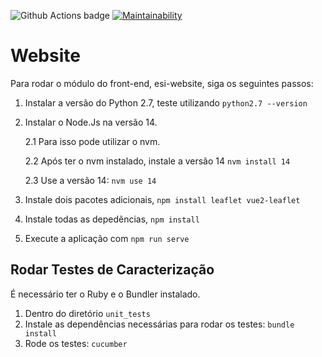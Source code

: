 ![Github Actions badge](https://github.com/DuPorangaba/esi-website/actions/workflows/build.yml/badge.svg) 
[![Maintainability](https://api.codeclimate.com/v1/badges/61c313545307b69a204e/maintainability)](https://codeclimate.com/github/DuPorangaba/esi-website/maintainability) 


# Website

Para rodar o módulo do front-end, esi-website, siga os seguintes passos:

1. Instalar a versão do Python 2.7, teste utilizando `python2.7 --version`
2. Instalar o Node.Js na versão 14.
    
    2.1 Para isso pode utilizar o nvm.
    
    2.2 Após ter o nvm instalado, instale a versão 14 `nvm install 14`
    
    2.3 Use a versão 14: `nvm use 14`

3. Instale dois pacotes adicionais, `npm install leaflet vue2-leaflet`

4. Instale todas as depedências, `npm install`

5. Execute a aplicação com `npm run serve`

## Rodar Testes de Caracterização

É necessário ter o Ruby e o Bundler instalado.

1. Dentro do diretório `unit_tests`
2. Instale as dependências necessárias para rodar os testes: `bundle install`
3. Rode os testes: `cucumber`



